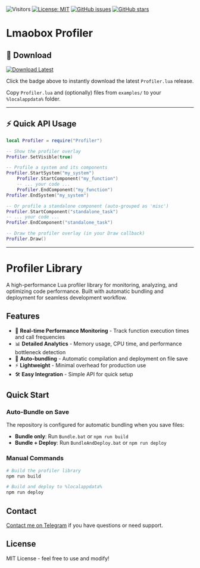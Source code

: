 ![Visitors](https://api.visitorbadge.io/api/visitors?path=https%3A%2F%2Fgithub.com%2Ftitaniummachine1%2FLmaobox_Profiler&label=Visitors&countColor=%23263759&style=plastic)
[![License: MIT](https://img.shields.io/badge/License-MIT-yellow.svg)](https://opensource.org/licenses/MIT)
[![GitHub issues](https://img.shields.io/github/issues/titaniummachine1/Lmaobox_Profiler.svg)](https://github.com/titaniummachine1/Lmaobox_Profiler/issues)
[![GitHub stars](https://img.shields.io/github/stars/titaniummachine1/Lmaobox_Profiler.svg)](https://github.com/titaniummachine1/Lmaobox_Profiler/stargazers)

# Lmaobox Profiler

## 🚀 Download

[![Download Latest](https://img.shields.io/github/downloads/titaniummachine1/Lmaobox_Profiler/total.svg?style=for-the-badge&logo=download&label=Download%20Latest)](https://github.com/titaniummachine1/Lmaobox_Profiler/releases/latest/download/Profiler.lua)

Click the badge above to instantly download the latest `Profiler.lua` release.

Copy `Profiler.lua` and (optionally) files from `examples/` to your `%localappdata%` folder.

---

## ⚡ Quick API Usage

```lua
local Profiler = require("Profiler")

-- Show the profiler overlay
Profiler.SetVisible(true)

-- Profile a system and its components
Profiler.StartSystem("my_system")
    Profiler.StartComponent("my_function")
    -- ... your code ...
    Profiler.EndComponent("my_function")
Profiler.EndSystem("my_system")

-- Or profile a standalone component (auto-grouped as 'misc')
Profiler.StartComponent("standalone_task")
-- ... your code ...
Profiler.EndComponent("standalone_task")

-- Draw the profiler overlay (in your Draw callback)
Profiler.Draw()
```

---

# Profiler Library

A high-performance Lua profiler library for monitoring, analyzing, and optimizing code performance. Built with automatic bundling and deployment for seamless development workflow.

## Features

- 🚀 **Real-time Performance Monitoring** - Track function execution times and call frequencies
- 📊 **Detailed Analytics** - Memory usage, CPU time, and performance bottleneck detection
- 🔄 **Auto-bundling** - Automatic compilation and deployment on file save
- ⚡ **Lightweight** - Minimal overhead for production use
- 🛠️ **Easy Integration** - Simple API for quick setup

## Quick Start

### Auto-Bundle on Save

The repository is configured for automatic bundling when you save files:

- **Bundle only**: Run `Bundle.bat` or `npm run build`
- **Bundle + Deploy**: Run `BundleAndDeploy.bat` or `npm run deploy`

### Manual Commands

```bash
# Build the profiler library
npm run build

# Build and deploy to %localappdata%
npm run deploy
```

## Contact

[Contact me on Telegram](https://t.me/TerminatorMachine) if you have questions or need support.

## License

MIT License - feel free to use and modify!
